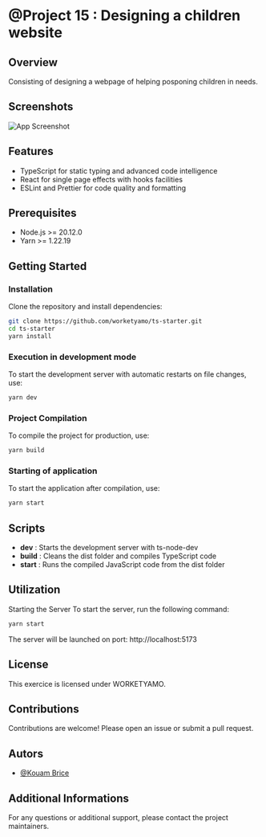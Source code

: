 
# @Project 15 : Designing a children website

## Overview

Consisting of designing a webpage of helping posponing children in needs.

## Screenshots

![App Screenshot](/public/webpage.svg)

## Features

- TypeScript for static typing and advanced code intelligence
- React for single page effects with hooks facilities
- ESLint and Prettier for code quality and formatting

## Prerequisites

- Node.js >= 20.12.0
- Yarn >= 1.22.19

## Getting Started

### Installation

Clone the repository and install dependencies:

```bash
git clone https://github.com/worketyamo/ts-starter.git
cd ts-starter
yarn install
```

### Execution in development mode

To start the development server with automatic restarts on file changes, use:

```bash
yarn dev
```

### Project Compilation

To compile the project for production, use:

```bash
yarn build
```

### Starting of application

To start the application after compilation, use:

```bash
yarn start
```

## Scripts

- **dev** : Starts the development server with ts-node-dev
- **build** :  Cleans the dist folder and compiles TypeScript code
- **start** : Runs the compiled JavaScript code from the dist folder

## Utilization

Starting the Server
To start the server, run the following command:

```bash
yarn start
```
The server will be launched on port: http://localhost:5173

## License

This exercice is licensed under WORKETYAMO.

## Contributions

Contributions are welcome! Please open an issue or submit a pull request.

## Autors

- [@Kouam Brice](https://github.com/Briso10-dev)

## Additional Informations

For any questions or additional support, please contact the project maintainers.